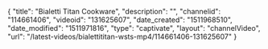 {
    "title": "Bialetti Titan Cookware",
    "description": "",
    "channelid": "114661406",
    "videoid": "131625607",
    "date_created": "1511968510",
    "date_modified": "1511971816",
    "type": "captivate",
    "layout": "channelVideo",
    "url": "\/latest-videos\/bialettititan-wsts-mp4\/114661406-131625607"
}